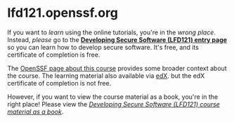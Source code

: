 # lfd121.openssf.org

If you want to *learn* using the online tutorials, you're in the *wrong place*.
Instead, *please* go to the
**[Developing Secure Software (LFD121) entry page](https://training.linuxfoundation.org/training/developing-secure-software-lfd121/)**
so you can learn how to develop secure software.
It's free, and its certificate of completion is free.

The [OpenSSF page about this course](https://openssf.org/training/courses/) provides some broader context about the course.
The learning material also available via [edX](http://edx.org/professional-certificate/linuxfoundationx-secure-software-development-fundamentals?utm_medium=partner-marketing&utm_source=affiliate&utm_campaign=openssf&utm_content=openssforg-securedevelopmentpc). but the edX certificate of completion is not free.

However, if you want to view the course material as a book, you're in the right place! Please view the [*Developing Secure Software (LFD121) course material as a book*](./lfd121).
